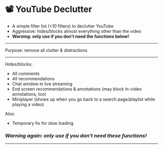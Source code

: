 # 📽️ YouTube Declutter
- A simple filter list (<10 filters) to declutter YouTube
- Aggressive: hides/blocks almost everything other than the video
- **Warning: only use if you don't need the functions below!**

---

Purpose: remove all clutter & distractions

---

Hides/blocks:

- All comments 
- All recommendations
- Chat window in live streaming
- End screen recommendations & annotations (may block in-video annotations, too)
- Miniplayer (shows up when you go back to a search page/playlist while playing a video)

Also:
- Temporary fix for slow loading

### _Warning again: only use if you don't need these functions!_

---

